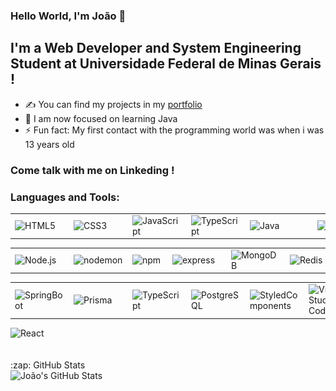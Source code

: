 ### Hello World, I'm João 👋

## I'm a Web Developer and System Engineering Student at Universidade Federal de Minas Gerais !

- ✍ You can find my projects in my [portfolio]
- 🌱 I am now focused on learning Java
- ⚡ Fun fact: My first contact with the programming world was when i was 13 years old

### Come talk with me on Linkeding !

### Languages and Tools:

<!-- LANGUAGES -->
<table>
  <tr>
    <td>
      <img align="left" alt="HTML5" width="80px" src="https://img.shields.io/badge/html5-%23E34F26.svg?style=for-the-badge&logo=html5&logoColor=white" />
    </td>
    <td>
      <img align="left" alt="CSS3" width="80px" src="https://img.shields.io/badge/css3-%231572B6.svg?style=for-the-badge&logo=css3&logoColor=white" />
    </td>
    <td>
      <img align="left" alt="JavaScript" width="80px" src="https://img.shields.io/badge/javascript-%23323330.svg?style=for-the-badge&logo=javascript&logoColor=%23F7DF1E" />
    </td>
     <td>
      <img align="left" alt="TypeScript" width="80px" src="https://img.shields.io/badge/TypeScript-007ACC?style=for-the-badge&logo=typescript&logoColor=white" />
    </td>
     <td>
      <img align="left" alt="Java" width="80px" src="https://img.shields.io/badge/java-%23ED8B00.svg?style=for-the-badge&logo=openjdk&logoColor=white" />
    </td>
    <td>
    <td>
      <img align="left" alt="C" width="50px" src="https://img.shields.io/badge/C-00599C?style=for-the-badge&logo=c&logoColor=white" />
    </td>
    <td>
      <img align="left" alt="C++" width="50px" src="https://img.shields.io/badge/C%2B%2B-00599C?style=for-the-badge&logo=c%2B%2B&logoColor=white" />
    </td>
    </td>
     <td>
      <img align="left" alt="Git" width="80px" src="https://img.shields.io/badge/git-%23F05033.svg?style=for-the-badge&logo=git&logoColor=white" />
    </td>
    <td>
      <img align="left" alt="GitHub" width="80px" src="https://img.shields.io/badge/GitHub-100000?style=for-the-badge&logo=github&logoColor=white" />
    </td>
    <td>
     <img align="left" alt="Terminal" width="30px" src="https://raw.githubusercontent.com/github/explore/80688e429a7d4ef2fca1e82350fe8e3517d3494d/topics/terminal/terminal.png" />

</td>

  </tr>
</table>
<!-- LANGUAGES -->

<!-- LANGUAGES -->
<table>
  <tr>
    <td>
      <img align="left" alt="Node.js" width="80px" src="https://img.shields.io/badge/node.js-6DA55F?style=for-the-badge&logo=node.js&logoColor=white" />
    </td>
    <td>
      <img align="left" alt="nodemon" width="80px" src="https://img.shields.io/badge/NODEMON-%23323330.svg?style=for-the-badge&logo=nodemon&logoColor=%BBDEAD" />
    </td>
    <td>
      <img align="left" alt="npm" width="50px" src="https://img.shields.io/badge/NPM-%23CB3837.svg?style=for-the-badge&logo=npm&logoColor=white" />
    </td>
    <td>
      <img align="left" alt="express" width="80px" src="https://img.shields.io/badge/express.js-%23404d59.svg?style=for-the-badge&logo=express&logoColor=%2361DAFB" />
    </td>
    <td>
      <img align="left" alt="MongoDB" width="80px" src="https://img.shields.io/badge/MongoDB-%234ea94b.svg?style=for-the-badge&logo=mongodb&logoColor=white" />
    </td>
    <td>
      <img align="left" alt="Redis" width="80px" src="https://img.shields.io/badge/redis-%23DD0031.svg?&style=for-the-badge&logo=redis&logoColor=white" />
    </td>
    <td>
      <img align="left" alt="Nest" width="80px" src="https://img.shields.io/badge/nestjs-E0234E?style=for-the-badge&logo=nestjs&logoColor=white" />
    </td>
   <td>
      <img align="left" alt="Jest" width="80px" src="https://img.shields.io/badge/Jest-C21325?style=for-the-badge&logo=jest&logoColor=white" />
    </td>
  </tr>
</table>
<table>
 <tr>
    <td>
      <img align="left" alt="SpringBoot" width="80px" src="https://img.shields.io/badge/Spring_Boot-F2F4F9?style=for-the-badge&logo=spring-boot" />
    </td>
    <td>
      <img align="left" alt="Prisma" width="80px" src="https://img.shields.io/badge/Prisma-3982CE?style=for-the-badge&logo=Prisma&logoColor=white" />
    </td>
    <td>
      <img align="left" alt="TypeScript" width="80px" src="https://img.shields.io/badge/TypeScript-007ACC?style=for-the-badge&logo=typescript&logoColor=white" />
    </td>
    <td>
      <img align="left" alt="PostgreSQL" width="80px" src="https://img.shields.io/badge/PostgreSQL-316192?style=for-the-badge&logo=postgresql&logoColor=white" />
    </td>
    <td>
      <img align="left" alt="StyledComponents" width="80px" src="https://img.shields.io/badge/styled--components-DB7093?style=for-the-badge&logo=styled-components&logoColor=white" />
    </td>
    <td>
      <img align="left" alt="Visual Studio Code" width="80px" src="https://img.shields.io/badge/Visual%20Studio%20Code-0078d7.svg?style=for-the-badge&logo=visual-studio-code&logoColor=white" />
    </td>
    <td>
      <img align="left" alt="Eclipse" width="80px" src="https://img.shields.io/badge/Eclipse-FE7A16.svg?style=for-the-badge&logo=Eclipse&logoColor=white" />
    </td>
 </tr>
</table>

<td>
      <img align="left" alt="React" width="80px" src="https://img.shields.io/badge/react-%2320232a.svg?style=for-the-badge&logo=react&logoColor=%2361DAFB)" />
    </td>


<br />
<br />
<br />

<summary>:zap: GitHub Stats</summary>

 <img align="left" alt="João's GitHub Stats" src="https://github-readme-stats.vercel.app/api?username=jao45gg&show_icons=true&hide_border=true" />

[linkedin]: https://www.linkedin.com/in/joaopedrosouzabraga/
[portfolio]: https://github.com/jao45gg?tab=repositories
